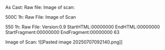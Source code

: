 As Cast:
Raw file:
Image of scan:

500C 1h:
Raw File:
Image of Scan

550 1h:
Raw File: Version:0.9 StartHTML:00000000 EndHTML:00000000 StartFragment:00000000 EndFragment:00000000 63
<!-- PUBLISH STOP -->
Image of Scan:
![[Pasted image 20250707092140.png]]
